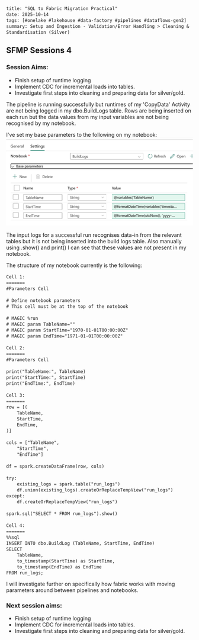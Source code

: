 ```
title: "SQL to Fabric Migration Practical"
date: 2025-10-14
tags: [#onelake #lakehouse #data-factory #pipelines #dataflows-gen2]
summary: Setup and Ingestion - Validation/Error Handling > Cleaning & Standardisation (Silver)
```
## SFMP Sessions 4

### Session Aims:
- Finish setup of runtime logging
- Implement CDC for incremental loads into tables.
- Investigate first steps into cleaning and preparing data for silver/gold.

The pipeline is running successfully but runtimes of my 'CopyData' Activity are not being logged in my dbo.BuildLogs table. Rows are being inserted on each run but the data values from my input variables are not being recognised by my notebook.

I've set my base parameters to the following on my notebook:
![image](../../../images-diagrams/buildlogs-parameters.png)

The input logs for a successful run recognises data-in from the relevant tables but it is not being inserted into the build logs table. Also manually using .show() and print() I can see that these values are not present in my notebook.

The structure of my notebook currently is the following:
```
Cell 1:
=======
#Parameters Cell

# Define notebook parameters
# This cell must be at the top of the notebook

# MAGIC %run
# MAGIC param TableName=""
# MAGIC param StartTime="1970-01-01T00:00:00Z"
# MAGIC param EndTime="1971-01-01T00:00:00Z"

Cell 2:
=======
#Parameters Cell

print("TableName:", TableName)
print("StartTime:", StartTime)
print("EndTime:", EndTime)

Cell 3:
=======
row = [(
    TableName,
    StartTime,
    EndTime,
)]

cols = ["TableName",
    "StartTime",
    "EndTime"]

df = spark.createDataFrame(row, cols)

try:
    existing_logs = spark.table("run_logs")
    df.union(existing_logs).createOrReplaceTempView("run_logs")
except:
    df.createOrReplaceTempView("run_logs")

spark.sql("SELECT * FROM run_logs").show()

Cell 4:
=======
%%sql
INSERT INTO dbo.BuildLog (TableName, StartTime, EndTime)
SELECT
    TableName,
    to_timestamp(StartTime) as StartTime,
    to_timestamp(EndTime) as EndTime
FROM run_logs;
```

I will investigate further on specifically how fabric works with moving parameters around between pipelines and notebooks.

### Next session aims:
- Finish setup of runtime logging
- Implement CDC for incremental loads into tables.
- Investigate first steps into cleaning and preparing data for silver/gold.